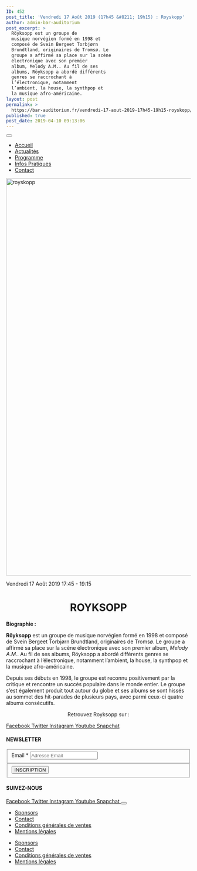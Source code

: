 ```yaml
---
ID: 452
post_title: 'Vendredi 17 Août 2019 (17h45 &#8211; 19h15) : Royskopp'
author: admin-bar-auditorium
post_excerpt: >
  Röyksopp est un groupe de
  musique norvégien formé en 1998 et
  composé de Svein Bergeet Torbjørn
  Brundtland, originaires de Tromsø. Le
  groupe a affirmé sa place sur la scène
  électronique avec son premier
  album, Melody A.M.. Au fil de ses
  albums, Röyksopp a abordé différents
  genres se raccrochant à
  l’électronique, notamment
  l’ambient, la house, la synthpop et
  la musique afro-américaine. 
layout: post
permalink: >
  https://bar-auditorium.fr/vendredi-17-aout-2019-17h45-19h15-royskopp/
published: true
post_date: 2019-04-10 09:13:06
---
```

<button id="elementor-menu-toggle"></button>
<nav itemtype="http://schema.org/SiteNavigationElement" itemscope="itemscope" id="elementor-navigation" role="navigation" aria-label="Elementor Menu">
<ul id="elementor-navmenu">
 	<li><a href="https://bar-auditorium.fr/">Accueil</a></li>
 	<li><a href="https://bar-auditorium.fr/actualites-bar-auditorium/">Actualités</a></li>
 	<li><a href="https://bar-auditorium.fr/artistes/">Programme</a></li>
 	<li><a href="https://bar-auditorium.fr/infos-pratiques/">Infos Pratiques</a></li>
 	<li><a href="https://bar-auditorium.fr/contact/">Contact</a></li>
</ul>
</nav>			<a href="https://bar-auditorium.fr/horaires/">
</a>
<img width="1920" height="1080" src="https://bar-auditorium.fr/wp-content/uploads/2019/02/ryksopp-508888085cfbd.jpg" alt="royskopp" srcset="https://bar-auditorium.fr/wp-content/uploads/2019/02/ryksopp-508888085cfbd.jpg 1920w, https://bar-auditorium.fr/wp-content/uploads/2019/02/ryksopp-508888085cfbd-300x169.jpg 300w, https://bar-auditorium.fr/wp-content/uploads/2019/02/ryksopp-508888085cfbd-768x432.jpg 768w, https://bar-auditorium.fr/wp-content/uploads/2019/02/ryksopp-508888085cfbd-1024x576.jpg 1024w, https://bar-auditorium.fr/wp-content/uploads/2019/02/ryksopp-508888085cfbd-1568x882.jpg 1568w" sizes="(max-width: 1920px) 100vw, 1920px">

Vendredi 17 Août 2019
17:45 - 19:15
<h1 style="text-align: center;">ROYKSOPP</h1>
<strong>Biographie :</strong>

<b>Röyksopp</b>&nbsp;est un&nbsp;groupe de musique&nbsp;norvégien&nbsp;formé en 1998 et composé de&nbsp;Svein Bergeet&nbsp;Torbjørn Brundtland, originaires de&nbsp;Tromsø. Le groupe a affirmé sa place sur la scène électronique avec son premier album,&nbsp;<i>Melody A.M.</i>. Au fil de ses albums, Röyksopp a abordé différents genres se raccrochant à l’électronique, notamment l’ambient, la&nbsp;house, la&nbsp;synthpop&nbsp;et la&nbsp;musique afro-américaine.&nbsp;

Depuis ses débuts en 1998, le groupe est reconnu positivement par la critique et rencontre un succès populaire dans le monde entier. Le groupe s’est également produit tout autour du globe et ses albums se sont hissés au sommet des hit-parades de plusieurs pays, avec parmi ceux-ci quatre albums consécutifs.
<p style="text-align: center;">Retrouvez Royksopp sur :</p>
							<a href="https://fr-fr.facebook.com/Royksopp/" target="_blank" rel="noopener noreferrer">
Facebook
</a>
<a href="https://twitter.com/royksopp" target="_blank" rel="noopener noreferrer">
Twitter
</a>
<a href="https://www.instagram.com/larouxroux/" target="_blank" rel="noopener noreferrer">
Instagram
</a>
<a href="https://www.youtube.com/channel/UC9lmMDVtBa6Hppy8Ehfpwpg" target="_blank" rel="noopener noreferrer">
Youtube
</a>
<a href="" target="_blank" rel="noopener noreferrer">
Snapchat
</a>
<h4>NEWSLETTER</h4>
<form action="https://bar-auditorium.fr/wp-admin/admin-post.php" method="post" name="content-form-476c3698" id="content-form-476c3698"><input type="hidden" id="_wpnonce_newsletter" name="_wpnonce_newsletter" value="48ab601aad"><input type="hidden" name="_wp_http_referer" value="/wp-admin/admin-ajax.php"><input type="hidden" name="action" value="content_form_submit"><input type="hidden" name="form-type" value="newsletter"><input type="hidden" name="form-builder" value="elementor"><input type="hidden" name="post-id" value="452"><input type="hidden" name="form-id" value="476c3698">
<fieldset>
            <label for="data[476c3698][email]">
Email *            </label>
<input type="text" name="data[476c3698][email]" id="data[476c3698][email]" required="required" placeholder="Adresse Email"></fieldset>
<fieldset>
            <button type="submit" name="submit" value="submit-newsletter-476c3698">
INSCRIPTION                            </button></fieldset>
</form>
<h4>SUIVEZ-NOUS</h4>
<a href="" target="_blank" rel="noopener noreferrer">
Facebook
</a>
<a href="" target="_blank" rel="noopener noreferrer">
Twitter
</a>
<a href="" target="_blank" rel="noopener noreferrer">
Instagram
</a>
<a href="" target="_blank" rel="noopener noreferrer">
Youtube
</a>
<a href="" target="_blank" rel="noopener noreferrer">
Snapchat
</a>
<button id="elementor-menu-toggle"></button>
<nav itemtype="http://schema.org/SiteNavigationElement" itemscope="itemscope" id="elementor-navigation" role="navigation" aria-label="Elementor Menu">
<ul id="elementor-navmenu">
 	<li><a href="https://bar-auditorium.fr/sponsors/">Sponsors</a></li>
 	<li><a href="https://bar-auditorium.fr/contact/">Contact</a></li>
 	<li><a href="https://bar-auditorium.fr/conditions-generales-de-ventes/">Conditions générales de ventes</a></li>
 	<li><a href="https://bar-auditorium.fr/mentions-legales/">Mentions légales</a></li>
</ul>
</nav>

<nav itemtype="http://schema.org/SiteNavigationElement" itemscope="itemscope" id="cbp-hsmenu-wrapper">
<ul id="mega-menu">
 	<li><a href="https://bar-auditorium.fr/sponsors/">Sponsors</a></li>
 	<li><a href="https://bar-auditorium.fr/contact/">Contact</a></li>
 	<li><a href="https://bar-auditorium.fr/conditions-generales-de-ventes/">Conditions générales de ventes</a></li>
 	<li><a href="https://bar-auditorium.fr/mentions-legales/">Mentions légales</a></li>
</ul>
</nav>